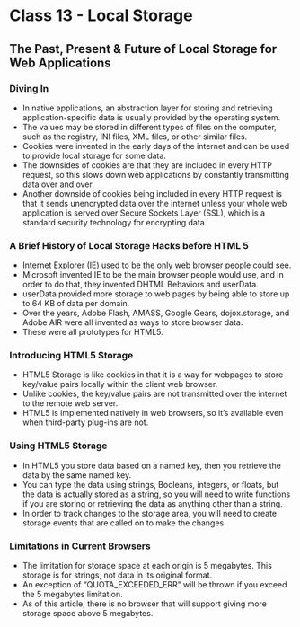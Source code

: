 # Class 13 - Local Storage

## The Past, Present & Future of Local Storage for Web Applications

### Diving In

- In native applications, an abstraction layer for storing and retrieving application-specific data is usually provided by the operating system.
- The values may be stored in different types of files on the computer, such as the registry, INI files, XML files, or other similar files.
- Cookies were invented in the early days of the internet and can be used to provide local storage for some data.
- The downsides of cookies are that they are included in every HTTP request, so this slows down web applications by constantly transmitting data over and over. 
- Another downside of cookies being included in every HTTP request is that it sends unencrypted data over the internet unless your whole web application is served over Secure Sockets Layer (SSL), which is a standard security technology for encrypting data.

### A Brief History of Local Storage Hacks before HTML 5

- Internet Explorer (IE) used to be the only web browser people could see.
- Microsoft invented IE to be the main browser people would use, and in order to do that, they invented DHTML Behaviors and userData.
- userData provided more storage to web pages by being able to store up to 64 KB of data per domain.
- Over the years, Adobe Flash, AMASS, Google Gears, dojox.storage, and Adobe AIR were all invented as ways to store browser data.
- These were all prototypes for HTML5.

### Introducing HTML5 Storage

- HTML5 Storage is like cookies in that it is a way  for webpages to store key/value pairs locally within the client web browser.
- Unlike cookies, the key/value pairs are not transmitted over the internet to the remote web server.
- HTML5 is implemented natively in web browsers, so it’s available even when third-party plug-ins are not.

### Using HTML5 Storage

- In HTML5 you store data based on a named key, then you retrieve the data by the same named key.
- You can type the data using strings, Booleans, integers, or floats, but the data is actually stored as a string, so you will need to write functions if you are storing or retrieving the data as anything other than a string.
- In order to track changes to the storage area, you will need to create storage events that are called on to make the changes.

### Limitations in Current Browsers

- The limitation for storage space at each origin is 5 megabytes. This storage is for strings, not data in its original format. 
- An exception of “QUOTA_EXCEEDED_ERR” will be thrown if you exceed the 5 megabytes limitation.
- As of this article, there is no browser that will support giving more storage space above 5 megabytes.